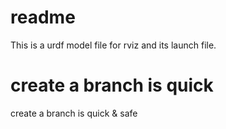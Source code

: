 # readme

This is a urdf model file for rviz and its launch file.

# create a branch is quick

create a branch is quick & safe
